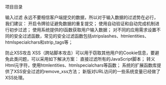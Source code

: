﻿项目目录

输入过滤
永远不要相信客户端提交的数据，所以对于输入数据的过滤势在必行，我们建议：
     开启令牌验证避免数据的重复提交；
     使用自动验证和自动完成机制进行初步过滤；
     使用系统提供的I函数获取用户输入数据；
     对不同的应用需求设置不同的安全过滤函数，常见的安全过滤函数包括stripslashes、htmlentities、htmlspecialchars和strip_tags等；

防止XSS攻击
     XSS（跨站脚本攻击）可以用于窃取其他用户的Cookie信息，要避免此类问题，可以采用如下解决方案：
     直接过滤所有的JavaScript脚本；
     转义Html元字符，使用htmlentities、htmlspecialchars等函数；
     系统的扩展函数库提供了XSS安全过滤的remove_xss方法；
     新版对URL访问的一些系统变量已经做了XSS处理。
